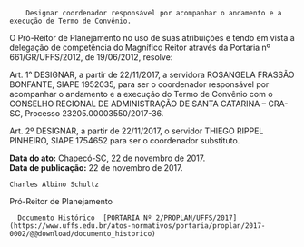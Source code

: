         Designar coordenador responsável por acompanhar o andamento e a execução de Termo de Convênio.  

O Pró-Reitor de Planejamento no uso de suas atribuições e tendo em vista a delegação de competência do Magnífico Reitor através da Portaria nº 661/GR/UFFS/2012, de 19/06/2012, resolve:

 Art. 1° DESIGNAR, a partir de 22/11/2017, a servidora ROSANGELA FRASSÃO BONFANTE, SIAPE 1952035, para ser o coordenador responsável por acompanhar o andamento e a execução do Termo de Convênio com o CONSELHO REGIONAL DE ADMINISTRAÇÃO DE SANTA CATARINA – CRA-SC, Processo 23205.00003550/2017-36.

 Art. 2º DESIGNAR, a partir de 22/11/2017, o servidor THIEGO RIPPEL PINHEIRO, SIAPE 1754652 para ser o coordenador substituto.

   **Data do ato:** Chapecó-SC, 22 de novembro de 2017.   
 **Data de publicação:**  22 de novembro de 2017. 

    Charles Albino Schultz   
 Pró-Reitor de Planejamento 

      Documento Histórico  [PORTARIA Nº 2/PROPLAN/UFFS/2017](https://www.uffs.edu.br/atos-normativos/portaria/proplan/2017-0002/@@download/documento_historico)     
      